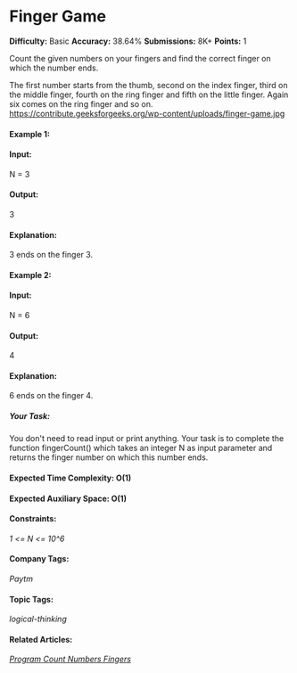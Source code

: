 # Finger Game

**Difficulty:** Basic   **Accuracy:** 38.64%    **Submissions:** 8K+    **Points:** 1

Count the given numbers on your fingers and find the correct finger on which the number ends.

The first number starts from the thumb, second on the index finger, third on the middle finger, fourth on the ring finger and fifth on the little finger.
Again six comes on the ring finger and so on.
https://contribute.geeksforgeeks.org/wp-content/uploads/finger-game.jpg

#### Example 1:

#### Input:
N = 3

#### Output:
3

#### Explanation:
3 ends on the finger 3.

#### Example 2:

#### Input:
N = 6

#### Output:
4

#### Explanation:
6 ends on the finger 4.

##### Your Task:  
You don't need to read input or print anything. Your task is to complete the function fingerCount() which takes an integer N as input parameter and returns the finger number on which this number ends.

#### Expected Time Complexity: O(1)
#### Expected Auxiliary Space: O(1)

#### Constraints:
*1 <= N <= 10^6*

#### Company Tags:
*Paytm*
#### Topic Tags:
*logical-thinking*

#### Related Articles:
[*Program Count Numbers Fingers*](https://www.geeksforgeeks.org/program-count-numbers-fingers/)